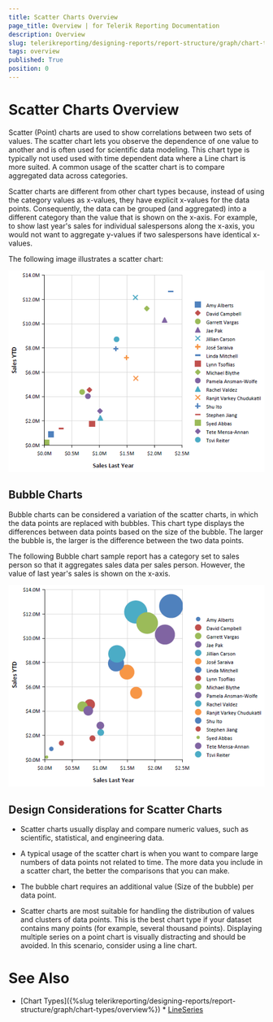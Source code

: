 ```yaml
---
title: Scatter Charts Overview
page_title: Overview | for Telerik Reporting Documentation
description: Overview
slug: telerikreporting/designing-reports/report-structure/graph/chart-types/scatter-charts/overview
tags: overview
published: True
position: 0
---
```


# Scatter Charts Overview



Scatter (Point) charts are used to show correlations between two sets of values. The scatter chart lets you observe the dependence           of one value to another and is often used for scientific data modeling. This chart type is typically not used used with time dependent            data where a Line chart is more suited. A common usage of the scatter chart is to compare aggregated data across categories.       

Scatter charts are different from other chart types because, instead of using the category values as x-values,            they have explicit x-values for the data points. Consequently, the data can be grouped (and aggregated) into a different category            than the value that is shown on the x-axis. For example, to show last year's sales for individual salespersons along the x-axis,            you would not want to aggregate y-values if two salespersons have identical x-values.       

The following image illustrates a scatter chart:         

  ![scatter-chart](images/Graph/scatter-chart.png)

## Bubble Charts

Bubble charts can be considered a variation of the scatter charts, in which the data points are replaced with bubbles.                        This chart type displays the differences between data points based on the size of                       the bubble. The larger the bubble is, the larger is the difference between the two data points.                   

The following Bubble chart sample report has a category set to sales person so that it aggregates sales                        data per sales person. However, the value of last year's sales is shown on the x-axis.                     

  ![bubble-chart](images/Graph/bubble-chart.png)

## Design Considerations for Scatter Charts

* Scatter charts usually display and compare numeric values, such as scientific, statistical, and engineering data.

* A typical usage of the scatter chart is when you want to compare large numbers of data points not related to time. The more                data you include in a scatter chart, the better the comparisons that you can make.

* The bubble chart requires an additional value (Size of the bubble) per data point. 

* Scatter charts are most suitable for handling the distribution of values and clusters of data points. This is the best                chart type if your dataset contains many points (for example, several thousand points). Displaying multiple series on a point                chart is visually distracting and should be avoided. In this scenario, consider using a line chart.

# See Also

 * [Chart Types]({%slug telerikreporting/designing-reports/report-structure/graph/chart-types/overview%}) * [LineSeries](/reporting/api/Telerik.Reporting.LineSeries) 
